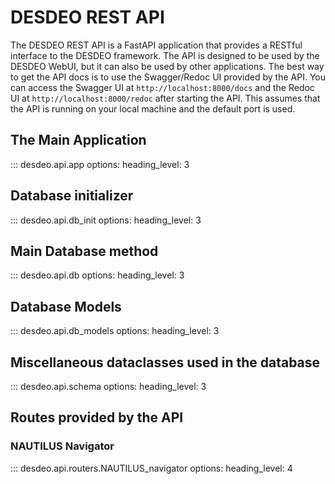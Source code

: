 # DESDEO REST API

The DESDEO REST API is a FastAPI application that provides a RESTful interface to the DESDEO framework. The API is designed to be used by the DESDEO WebUI, but it can also be used by other applications. The best way to get the API
docs is to use the Swagger/Redoc UI provided by the API. You can access the Swagger UI at `http://localhost:8000/docs` and the Redoc UI at `http://localhost:8000/redoc` after starting the API. This assumes that the API is running on your local machine and the default port is used.

## The Main Application
::: desdeo.api.app
    options:
        heading_level: 3

## Database initializer
::: desdeo.api.db_init
    options:
        heading_level: 3

## Main Database method
::: desdeo.api.db
    options:
        heading_level: 3

## Database Models
::: desdeo.api.db_models
    options:
        heading_level: 3

## Miscellaneous dataclasses used in the database
::: desdeo.api.schema
    options:
        heading_level: 3

## Routes provided by the API
### NAUTILUS Navigator
::: desdeo.api.routers.NAUTILUS_navigator
    options:
        heading_level: 4
